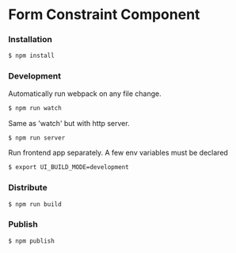 # Form Constraint Component

### Installation

```sh 
$ npm install
```

###  Development
Automatically run webpack on any file change.


```sh 
$ npm run watch 
```

Same as 'watch' but with http server.

```sh 
$ npm run server 
```

Run frontend app separately. A few env variables must be declared

```sh 
$ export UI_BUILD_MODE=development
```





###  Distribute

```sh 
$ npm run build
```


###  Publish

```sh 
$ npm publish 
```
